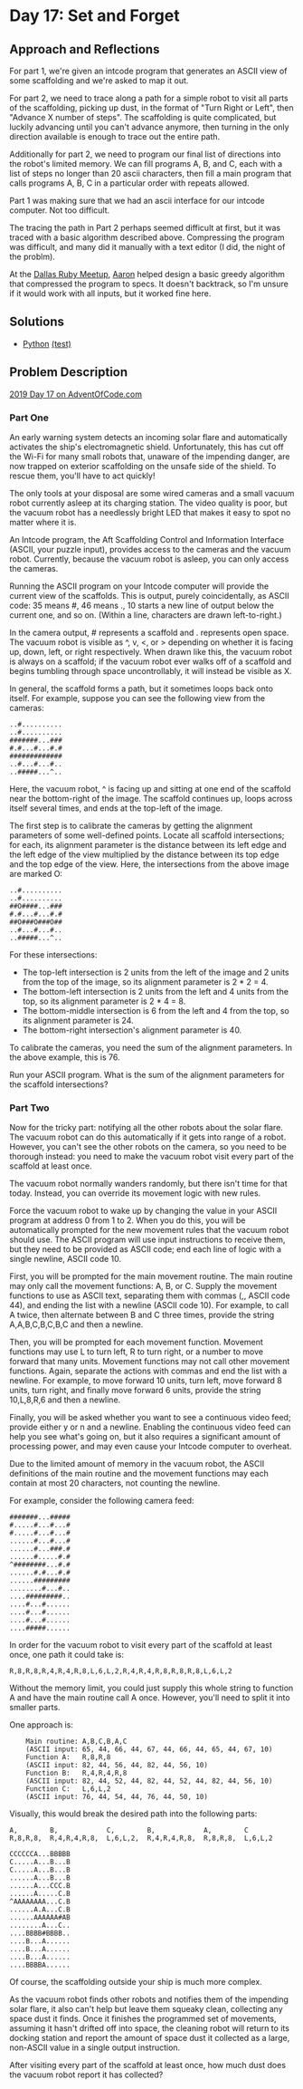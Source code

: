 # Day 17: Set and Forget

## Approach and Reflections

For part 1, we're given an intcode program that generates an ASCII view of
some scaffolding and we're asked to map it out.

For part 2, we need to trace along a path for a simple robot to visit all
parts of the scaffolding, picking up dust, in the format of "Turn Right or
Left", then "Advance X number of steps". The scaffolding is quite
complicated, but luckily advancing until you can't advance anymore, then
turning in the only direction available is enough to trace out the entire
path.

Additionally for part 2, we need to program our final list of directions into
the robot's limited memory. We can fill programs A, B, and C, each with
a list of steps no longer than 20 ascii characters, then fill a main program
that calls programs A, B, C in a particular order with repeats allowed.

Part 1 was making sure that we had an ascii interface for our intcode
computer. Not too difficult.

The tracing the path in Part 2 perhaps seemed difficult at first, but it was
traced with a basic algorithm described above. Compressing the program was
difficult, and many did it manually with a text editor (I did, the night of
the problm).

At the [Dallas Ruby Meetup](http://www.dallasrb.org/),
[Aaron](https://github.com/AaronLasseigne) helped design a basic greedy
algorithm that compressed the program to specs. It doesn't backtrack, so I'm
unsure if it would work with all inputs, but it worked fine here.

## Solutions

- [Python](./python_day17/day17.py) [(test)](./python_day17/day17_test.py)

## Problem Description

[2019 Day 17 on AdventOfCode.com](https://adventofcode.com/2019/day/17)

### Part One

An early warning system detects an incoming solar flare and automatically
activates the ship's electromagnetic shield. Unfortunately, this has cut off
the Wi-Fi for many small robots that, unaware of the impending danger, are now
trapped on exterior scaffolding on the unsafe side of the shield. To rescue
them, you'll have to act quickly!

The only tools at your disposal are some wired cameras and a small vacuum
robot currently asleep at its charging station. The video quality is poor, but
the vacuum robot has a needlessly bright LED that makes it easy to spot no
matter where it is.

An Intcode program, the Aft Scaffolding Control and Information Interface
(ASCII, your puzzle input), provides access to the cameras and the vacuum
robot. Currently, because the vacuum robot is asleep, you can only access the
cameras.

Running the ASCII program on your Intcode computer will provide the current
view of the scaffolds. This is output, purely coincidentally, as ASCII code:
35 means #, 46 means ., 10 starts a new line of output below the current one,
and so on. (Within a line, characters are drawn left-to-right.)

In the camera output, # represents a scaffold and . represents open space. The
vacuum robot is visible as ^, v, <, or > depending on whether it is facing up,
down, left, or right respectively. When drawn like this, the vacuum robot is
always on a scaffold; if the vacuum robot ever walks off of a scaffold and
begins tumbling through space uncontrollably, it will instead be visible as X.

In general, the scaffold forms a path, but it sometimes loops back onto
itself. For example, suppose you can see the following view from the cameras:

```
..#..........
..#..........
#######...###
#.#...#...#.#
#############
..#...#...#..
..#####...^..
```

Here, the vacuum robot, ^ is facing up and sitting at one end of the scaffold
near the bottom-right of the image. The scaffold continues up, loops across
itself several times, and ends at the top-left of the image.

The first step is to calibrate the cameras by getting the alignment parameters
of some well-defined points. Locate all scaffold intersections; for each, its
alignment parameter is the distance between its left edge and the left edge of
the view multiplied by the distance between its top edge and the top edge of
the view. Here, the intersections from the above image are marked O:

```
..#..........
..#..........
##O####...###
#.#...#...#.#
##O###O###O##
..#...#...#..
..#####...^..
```

For these intersections:

- The top-left intersection is 2 units from the left of the image and 2 units
  from the top of the image, so its alignment parameter is 2 \* 2 = 4.
- The bottom-left intersection is 2 units from the left and 4 units from the
  top, so its alignment parameter is 2 \* 4 = 8.
- The bottom-middle intersection is 6 from the left and 4 from the top, so its
  alignment parameter is 24.
- The bottom-right intersection's alignment parameter is 40.

To calibrate the cameras, you need the sum of the alignment parameters. In the
above example, this is 76.

Run your ASCII program. What is the sum of the alignment parameters for the
scaffold intersections?

### Part Two

Now for the tricky part: notifying all the other robots about the solar flare.
The vacuum robot can do this automatically if it gets into range of a robot.
However, you can't see the other robots on the camera, so you need to be
thorough instead: you need to make the vacuum robot visit every part of the
scaffold at least once.

The vacuum robot normally wanders randomly, but there isn't time for that
today. Instead, you can override its movement logic with new rules.

Force the vacuum robot to wake up by changing the value in your ASCII program
at address 0 from 1 to 2. When you do this, you will be automatically prompted
for the new movement rules that the vacuum robot should use. The ASCII program
will use input instructions to receive them, but they need to be provided as
ASCII code; end each line of logic with a single newline, ASCII code 10.

First, you will be prompted for the main movement routine. The main routine
may only call the movement functions: A, B, or C. Supply the movement
functions to use as ASCII text, separating them with commas (,, ASCII code
44), and ending the list with a newline (ASCII code 10). For example, to call
A twice, then alternate between B and C three times, provide the string
A,A,B,C,B,C,B,C and then a newline.

Then, you will be prompted for each movement function. Movement functions may
use L to turn left, R to turn right, or a number to move forward that many
units. Movement functions may not call other movement functions. Again,
separate the actions with commas and end the list with a newline. For example,
to move forward 10 units, turn left, move forward 8 units, turn right, and
finally move forward 6 units, provide the string 10,L,8,R,6 and then
a newline.

Finally, you will be asked whether you want to see a continuous video feed;
provide either y or n and a newline. Enabling the continuous video feed can
help you see what's going on, but it also requires a significant amount of
processing power, and may even cause your Intcode computer to overheat.

Due to the limited amount of memory in the vacuum robot, the ASCII definitions
of the main routine and the movement functions may each contain at most 20
characters, not counting the newline.

For example, consider the following camera feed:

```
#######...#####
#.....#...#...#
#.....#...#...#
......#...#...#
......#...###.#
......#.....#.#
^########...#.#
......#.#...#.#
......#########
........#...#..
....#########..
....#...#......
....#...#......
....#...#......
....#####......
```

In order for the vacuum robot to visit every part of the scaffold at least
once, one path it could take is:

```
R,8,R,8,R,4,R,4,R,8,L,6,L,2,R,4,R,4,R,8,R,8,R,8,L,6,L,2
```

Without the memory limit, you could just supply this whole string to function
A and have the main routine call A once. However, you'll need to split it into
smaller parts.

One approach is:

```
    Main routine: A,B,C,B,A,C
    (ASCII input: 65, 44, 66, 44, 67, 44, 66, 44, 65, 44, 67, 10)
    Function A:   R,8,R,8
    (ASCII input: 82, 44, 56, 44, 82, 44, 56, 10)
    Function B:   R,4,R,4,R,8
    (ASCII input: 82, 44, 52, 44, 82, 44, 52, 44, 82, 44, 56, 10)
    Function C:   L,6,L,2
    (ASCII input: 76, 44, 54, 44, 76, 44, 50, 10)
```

Visually, this would break the desired path into the following parts:

```
A,        B,            C,        B,            A,        C
R,8,R,8,  R,4,R,4,R,8,  L,6,L,2,  R,4,R,4,R,8,  R,8,R,8,  L,6,L,2

CCCCCCA...BBBBB
C.....A...B...B
C.....A...B...B
......A...B...B
......A...CCC.B
......A.....C.B
^AAAAAAAA...C.B
......A.A...C.B
......AAAAAA#AB
........A...C..
....BBBB#BBBB..
....B...A......
....B...A......
....B...A......
....BBBBA......
```

Of course, the scaffolding outside your ship is much more complex.

As the vacuum robot finds other robots and notifies them of the impending
solar flare, it also can't help but leave them squeaky clean, collecting any
space dust it finds. Once it finishes the programmed set of movements,
assuming it hasn't drifted off into space, the cleaning robot will return to
its docking station and report the amount of space dust it collected as
a large, non-ASCII value in a single output instruction.

After visiting every part of the scaffold at least once, how much dust does
the vacuum robot report it has collected?

